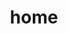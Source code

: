 ---
title: home
home: true
heroText: Yesf
tagline: A php framework
actionText: Get started
actionLink: /en/guide
features:
- title: High performance
  details: Based on Swoole, run persistently, use coroutines.
- title: Easy and convenient
  details: Convention over configuration. Most configurations can be omitted. Support IoC/DI and support automatic routing.
- title: Reliable and easy to expand
  details: Unit test coverage. Use multiple design patterns to ensure scalability.
footer: Copyright © 2019 ShuangYa
---